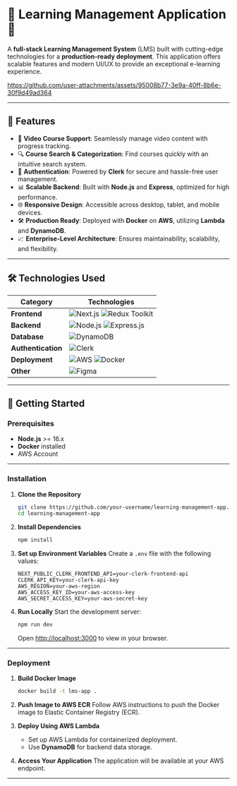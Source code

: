 

# 🌟 Learning Management Application 🚀

A **full-stack Learning Management System** (LMS) built with cutting-edge technologies for a **production-ready deployment**. This application offers scalable features and modern UI/UX to provide an exceptional e-learning experience.  


https://github.com/user-attachments/assets/95008b77-3e9a-40ff-8b6e-30f9d49ad364


---

## 🎯 **Features**
- 🎥 **Video Course Support**: Seamlessly manage video content with progress tracking.  
- 🔍 **Course Search & Categorization**: Find courses quickly with an intuitive search system.  
- 🔐 **Authentication**: Powered by **Clerk** for secure and hassle-free user management.  
- 📊 **Scalable Backend**: Built with **Node.js** and **Express**, optimized for high performance.  
- 🌐 **Responsive Design**: Accessible across desktop, tablet, and mobile devices.  
- 🛠️ **Production Ready**: Deployed with **Docker** on **AWS**, utilizing **Lambda** and **DynamoDB**.  
- 📈 **Enterprise-Level Architecture**: Ensures maintainability, scalability, and flexibility.  

---

## 🛠️ **Technologies Used**
| **Category**      | **Technologies**                          |
|--------------------|-------------------------------------------|
| **Frontend**       | ![Next.js](https://img.shields.io/badge/Next.js-000?style=flat-square&logo=next.js&logoColor=white) ![Redux Toolkit](https://img.shields.io/badge/Redux_Toolkit-764ABC?style=flat-square&logo=redux&logoColor=white) |
| **Backend**        | ![Node.js](https://img.shields.io/badge/Node.js-339933?style=flat-square&logo=node.js&logoColor=white) ![Express.js](https://img.shields.io/badge/Express.js-000?style=flat-square&logo=express&logoColor=white) |
| **Database**       | ![DynamoDB](https://img.shields.io/badge/DynamoDB-4053D6?style=flat-square&logo=amazon-dynamodb&logoColor=white) |
| **Authentication** | ![Clerk](https://img.shields.io/badge/Clerk-FE5E42?style=flat-square&logo=clerk&logoColor=white) |
| **Deployment**     | ![AWS](https://img.shields.io/badge/AWS-FF9900?style=flat-square&logo=amazon-aws&logoColor=white) ![Docker](https://img.shields.io/badge/Docker-2496ED?style=flat-square&logo=docker&logoColor=white) |
| **Other**          | ![Figma](https://img.shields.io/badge/Figma-F24E1E?style=flat-square&logo=figma&logoColor=white) |

---

## 🚀 **Getting Started**

### Prerequisites
- **Node.js** >= 16.x  
- **Docker** installed  
- AWS Account  

---

### Installation

1. **Clone the Repository**
   ```bash
   git clone https://github.com/your-username/learning-management-app.git
   cd learning-management-app
   ```

2. **Install Dependencies**
   ```bash
   npm install
   ```

3. **Set up Environment Variables**
   Create a `.env` file with the following values:
   ```env
   NEXT_PUBLIC_CLERK_FRONTEND_API=your-clerk-frontend-api
   CLERK_API_KEY=your-clerk-api-key
   AWS_REGION=your-aws-region
   AWS_ACCESS_KEY_ID=your-aws-access-key
   AWS_SECRET_ACCESS_KEY=your-aws-secret-key
   ```

4. **Run Locally**
   Start the development server:
   ```bash
   npm run dev
   ```
   Open [http://localhost:3000](http://localhost:3000) to view in your browser.

---

### Deployment

1. **Build Docker Image**
   ```bash
   docker build -t lms-app .
   ```

2. **Push Image to AWS ECR**
   Follow AWS instructions to push the Docker image to Elastic Container Registry (ECR).

3. **Deploy Using AWS Lambda**
   - Set up AWS Lambda for containerized deployment.  
   - Use **DynamoDB** for backend data storage.

4. **Access Your Application**
   The application will be available at your AWS endpoint.

---
